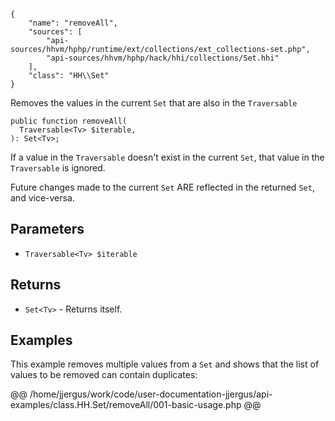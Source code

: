 ``` yamlmeta
{
    "name": "removeAll",
    "sources": [
        "api-sources/hhvm/hphp/runtime/ext/collections/ext_collections-set.php",
        "api-sources/hhvm/hphp/hack/hhi/collections/Set.hhi"
    ],
    "class": "HH\\Set"
}
```




Removes the values in the current ` Set ` that are also in the `` Traversable ``




``` Hack
public function removeAll(
  Traversable<Tv> $iterable,
): Set<Tv>;
```




If a value in the ` Traversable ` doesn't exist in the current `` Set ``, that
value in the ``` Traversable ``` is ignored.




Future changes made to the current ` Set ` ARE reflected in the returned
`` Set ``, and vice-versa.




## Parameters




+ ` Traversable<Tv> $iterable `




## Returns




* ` Set<Tv> ` - Returns itself.




## Examples




This example removes multiple values from a ` Set ` and shows that the list of values to be removed can contain duplicates:







@@ /home/jjergus/work/code/user-documentation-jjergus/api-examples/class.HH.Set/removeAll/001-basic-usage.php @@
<!-- HHAPIDOC -->
